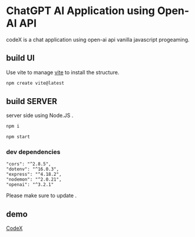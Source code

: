 # ChatGPT AI Application using Open-AI API

codeX is a chat application using open-ai api vanilla javascript progeaming.

## build UI

Use vite to manage [vite](https://vitejs.dev/) to install the structure.



```bash
npm create vite@latest
```


## build SERVER

server side using Node.JS .

```bash
npm i
```
```bash
npm start
```

### dev dependencies
    "cors": "^2.8.5",
    "dotenv": "^16.0.3",
    "express": "^4.18.2",
    "nodemon": "^2.0.21",
    "openai": "^3.2.1"

Please make sure to update .

## demo

[CodeX](https://code-x-drab.vercel.app/)

